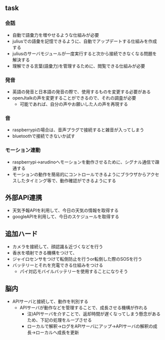 ## task

### 会話
* 自動で語彙力を増やせるような仕組みが必要
* juliusでの語彙を記憶できるように、自動でアップデートする仕組みを作成する
* juliusのサーバモジュールが一度実行すると次から接続できなくなる問題を解決する
* 理解できる言葉(語彙力)を管理するために、閲覧できる仕組みが必要

### 発音
* 英語の発音と日本語の発音の際で、使用するものを変更する必要がある
* openJtalkの声を変更することができるので、それの調査が必要
    * 可能であれば、自分の声やお願いした人の声を再現する

### 音
* raspberrypiの場合は、音声プラグで接続すると雑音が入ってしまう
* bluetoothで接続できないか試す

### モーション連動
* raspberrypi->arudinoへモーションを動作させるために、シグナル通信で疎通する
* モーションの動作を簡易的にコントロールできるようにブラウザからアクセスしたタイミング等で、動作確認ができるようにする

## 外部API連携
* 天気予報APIを利用して、今日の天気の情報を取得する
* googleAPIを利用して、今日のスケジュールを取得する

## 追加ハード
* カメラを接続して、顔認識＆近づくなどを行う
* 香水を噴射できる機構をつけて、
* ジャイロセンサをつけて転倒防止を行うor転倒した際のSOSを行う
* バッテリーとそれを充電できる仕組みをつける
    * パイ対応モバイルバッテリーを使用することになりそう

## 脳内
* APIサーバと接続して、動作を判別する
    * APIサーバが動作などを管理することで、成長させる機構が作れる
        * 注)APIサーバを介すことで、返却時間が遅くなってしまう懸念があるため、下記の処理をループさせる
        * ローカルで解釈->ログをAPIサーバにアップ->APIサーバの解釈の成長->ローカルへ成長を更新